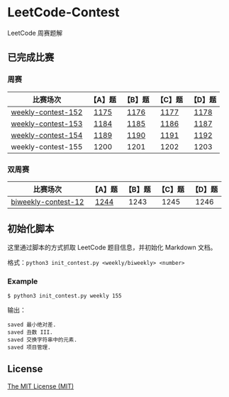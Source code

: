 # LeetCode-Contest

LeetCode 周赛题解

## 已完成比赛

### 周赛

| 比赛场次 | 【A】题 | 【B】题 | 【C】题 | 【D】题 |
| :-----: | :-----: | :-----: | :-----: | :-----: |
| [weekly-contest-152](./Weekly-Contest-152) | [1175](./Weekly-Contest-152/【A】质数排列.md) | [1176](./Weekly-Contest-152/【B】健身计划评估.md) | [1177](./Weekly-Contest-152/【C】构建回文串检测.md) | [1178](./Weekly-Contest-152/【D】猜字谜.md) |
| [weekly-contest-153](./Weekly-Contest-153) | [1184](./Weekly-Contest-153/【A】公交站间的距离.md) | [1185](./Weekly-Contest-153/【B】一周中的第几天.md) | [1186](./Weekly-Contest-153/【C】删除一次得到子数组最大和.md) | [1187](./Weekly-Contest-153/【D】使数组严格递增.md) |
| [weekly-contest-154](./Weekly-Contest-154) | [1189](./Weekly-Contest-154/【A】“气球”的最大数量.md) | [1190](./Weekly-Contest-154/【B】反转每对括号间的子串.md) | [1191](./Weekly-Contest-154/【C】K次串联后最大子数组之和.md) | [1192](./Weekly-Contest-154/【D】查找集群内的「关键连接」.md) |
| weekly-contest-155[](./Weekly-Contest-155) | 1200[](./Weekly-Contest-155/【A】最小绝对差.md) | 1201[](./Weekly-Contest-155/【B】丑数III.md) | 1202[](./Weekly-Contest-155/【C】交换字符串中的元素.md) | 1203[](./Weekly-Contest-155/【D】项目管理.md) |

### 双周赛

| 比赛场次 | 【A】题 | 【B】题 | 【C】题 | 【D】题 |
| :-----: | :-----: | :-----: | :-----: | :-----: |
| [biweekly-contest-12](./Biweekly-Contest-12)| [1244](./Biweekly-Contest-12/【A】力扣排行榜.md) | 1243[](./Biweekly-Contest-12/【B】数组变换.md) | 1245[](./Biweekly-Contest-12/【C】树的直径.md) | 1246[](./Biweekly-Contest-12/【D】删除回文子数组.md) |

## 初始化脚本

这里通过脚本的方式抓取 LeetCode 题目信息，并初始化 Markdown 文档。

格式：`python3 init_contest.py <weekly/biweekly> <number>`

### Example

```
$ python3 init_contest.py weekly 155
```

输出：

```
saved 最小绝对差.
saved 丑数 III.
saved 交换字符串中的元素.
saved 项目管理.
```

## License

[The MIT License (MIT)](./LICENSE)